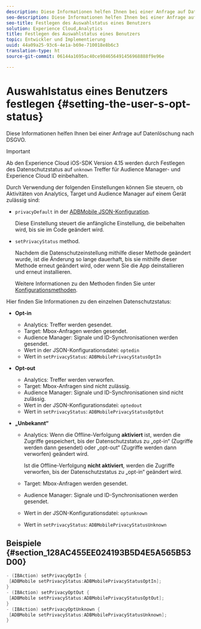 ```yaml
---
description: Diese Informationen helfen Ihnen bei einer Anfrage auf Datenlöschung nach DSGVO.
seo-description: Diese Informationen helfen Ihnen bei einer Anfrage auf Datenlöschung nach DSGVO.
seo-title: Festlegen des Auswahlstatus eines Benutzers
solution: Experience Cloud,Analytics
title: Festlegen des Auswahlstatus eines Benutzers
topic: Entwickler und Implementierung
uuid: 44a09a25-93c6-4e1a-b69e-710018e8b6c3
translation-type: ht
source-git-commit: 06144a1695ac40ce984656491456968888f9e96e

---
```



# Auswahlstatus eines Benutzers festlegen {#setting-the-user-s-opt-status}

Diese Informationen helfen Ihnen bei einer Anfrage auf Datenlöschung nach DSGVO.

>[!IMPORTANT]
>
>Ab den Experience Cloud iOS-SDK Version 4.15 werden durch Festlegen des Datenschutzstatus auf `unknown` Treffer für Audience Manager- und Experience Cloud ID einbehalten.

Durch Verwendung der folgenden Einstellungen können Sie steuern, ob Aktivitäten von Analytics, Target und Audience Manager auf einem Gerät zulässig sind:

* `privacyDefault` in der [ADBMobile JSON-Konfiguration](/help/ios/configuration/json-config/json-config.md).

   Diese Einstellung steuert die anfängliche Einstellung, die beibehalten wird, bis sie im Code geändert wird.

* `setPrivacyStatus` method.

   Nachdem die Datenschutzeinstellung mithilfe dieser Methode geändert wurde, ist die Änderung so lange dauerhaft, bis sie mithilfe dieser Methode erneut geändert wird, oder wenn Sie die App deinstallieren und erneut installieren.

   Weitere Informationen zu den Methoden finden Sie unter [Konfigurationsmethoden](/help/ios/configuration/json-config/json-config.md).

Hier finden Sie Informationen zu den einzelnen Datenschutzstatus:

* **Opt-in**

   * Analytics: Treffer werden gesendet.
   * Target: Mbox-Anfragen werden gesendet.
   * Audience Manager: Signale und ID-Synchronisationen werden gesendet.
   * Wert in der JSON-Konfigurationsdatei: `optedin`
   * Wert in `setPrivacyStatus`: `ADBMobilePrivacyStatusOptIn`

* **Opt-out**

   * Analytics: Treffer werden verworfen.
   * Target: Mbox-Anfragen sind nicht zulässig.
   * Audience Manager: Signale und ID-Synchronisationen sind nicht zulässig.
   * Wert in der JSON-Konfigurationsdatei: `optedout`
   * Wert in `setPrivacyStatus`: `ADBMobilePrivacyStatusOptOut`

* **„Unbekannt“**

   * Analytics: Wenn die Offline-Verfolgung **aktiviert** ist, werden die Zugriffe gespeichert, bis der Datenschutzstatus zu „opt-in“ (Zugriffe werden dann gesendet) oder „opt-out“ (Zugriffe werden dann verworfen) geändert wird.

      Ist die Offline-Verfolgung **nicht aktiviert**, werden die Zugriffe verworfen, bis der Datenschutzstatus zu „opt-in“ geändert wird.

   * Target: Mbox-Anfragen werden gesendet.
   * Audience Manager: Signale und ID-Synchronisationen werden gesendet.
   * Wert in der JSON-Konfigurationsdatei: `optunknown`
   * Wert in `setPrivacyStatus`: `ADBMobilePrivacyStatusUnknown`

## Beispiele {#section_128AC455EE024193B5D4E5A565B53D00}

```objective-c
- (IBAction) setPrivacyOptIn { 
 [ADBMobile setPrivacyStatus:ADBMobilePrivacyStatusOptIn]; 
} 
- (IBAction) setPrivacyOptOut { 
 [ADBMobile setPrivacyStatus:ADBMobilePrivacyStatusOptOut]; 
} 
- (IBAction) setPrivacyOptUnknown { 
 [ADBMobile setPrivacyStatus:ADBMobilePrivacyStatusUnknown]; 
}
```

